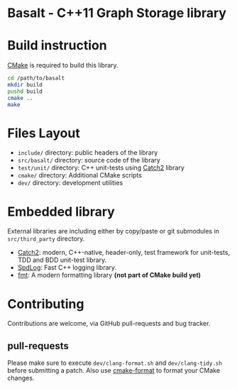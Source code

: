 # Basalt - C++11 Graph Storage library

# Build instruction

[CMake](https://cmake.org) is required to build this library.

```sh
cd /path/to/basalt
mkdir build
pushd build
cmake ..
make
```

# Files Layout

* `include/` directory: public headers of the library
* `src/basalt/` directory: source code of the library
* `test/unit/` directory: C++ unit-tests using 
  [Catch2](https://github.com/catchorg/Catch2) library
* `cmake/` directory: Additional CMake scripts
* `dev/` directory: development utilities

# Embedded library

External libraries are including either by copy/paste or git submodules
in `src/third_party` directory.

* [Catch2]((https://github.com/catchorg/Catch2)):
  modern, C++-native, header-only, test framework for unit-tests, TDD
  and BDD unit-test library.
* [SpdLog](https://github.com/gabime/spdlog): Fast C++ logging library.
* [fmt](https://github.com/fmtlib/fmt): A modern formatting library
  **(not part of CMake build yet)**

# Contributing

Contributions are welcome, via GitHub pull-requests and bug tracker.

## pull-requests

Please make sure to execute `dev/clang-format.sh` and `dev/clang-tidy.sh`
before submitting a patch. Also use 
[cmake-format](https://github.com/cheshirekow/cmake_format)
to format your CMake changes.
